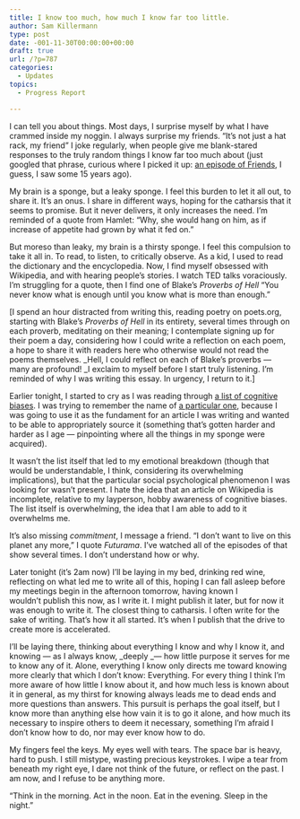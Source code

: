 ```yaml
---
title: I know too much, how much I know far too little.
author: Sam Killermann
type: post
date: -001-11-30T00:00:00+00:00
draft: true
url: /?p=787
categories:
  - Updates
topics:
  - Progress Report

---
```

I can tell you about things. Most days, I surprise myself by what I have crammed inside my noggin. I always surprise my friends. &#8220;It&#8217;s not just a hat rack, my friend&#8221; I joke regularly, when people give me blank-stared responses to the truly random things I know far too much about (just googled that phrase, curious where I picked it up: [an episode of Friends][1], I guess, I saw some 15 years ago).

My brain is a sponge, but a leaky sponge. I feel this burden to let it all out, to share it. It&#8217;s an onus. I share in different ways, hoping for the catharsis that it seems to promise. But it never delivers, it only increases the need. I&#8217;m reminded of a quote from Hamlet: &#8220;Why, she would hang on him, as if increase of appetite had grown by what it fed on.&#8221;

But moreso than leaky, my brain is a thirsty sponge. I feel this compulsion to take it all in. To read, to listen, to critically observe. As a kid, I used to read the dictionary and the encyclopedia. Now, I find myself obsessed with Wikipedia, and with hearing people&#8217;s stories. I watch TED talks voraciously. I&#8217;m struggling for a quote, then I find one of Blake&#8217;s _Proverbs of Hell_ &#8220;You never know what is enough until you know what is more than enough.&#8221;

[I spend an hour distracted from writing this, reading poetry on poets.org, starting with Blake&#8217;s _Proverbs of Hell_ in its entirety, several times through on each proverb, meditating on their meaning; I contemplate signing up for their poem a day, considering how I could write a reflection on each poem, a hope to share it with readers here who otherwise would not read the poems themselves. _Hell, I could reflect on each of Blake&#8217;s proverbs &#8212; many are profound! _I exclaim to myself before I start truly listening. I&#8217;m reminded of why I was writing this essay. In urgency, I return to it.]

Earlier tonight, I started to cry as I was reading through [a list of cognitive biases][2]. I was trying to remember the name of [a particular one][3], because I was going to use it as the fundament for an article I was writing and wanted to be able to appropriately source it (something that&#8217;s gotten harder and harder as I age &#8212; pinpointing where all the things in my sponge were acquired).

It wasn&#8217;t the list itself that led to my emotional breakdown (though that would be understandable, I think, considering its overwhelming implications), but that the particular social psychological phenomenon I was looking for wasn&#8217;t present. I hate the idea that an article on Wikipedia is incomplete, relative to my layperson, hobby awareness of cognitive biases. The list itself is overwhelming, the idea that I am able to add to it overwhelms me.

It&#8217;s also missing _commitment_, I message a friend. &#8220;I don&#8217;t want to live on this planet any more,&#8221; I quote _Futurama_. I&#8217;ve watched all of the episodes of that show several times. I don&#8217;t understand how or why.

Later tonight (it&#8217;s 2am now) I&#8217;ll be laying in my bed, drinking red wine, reflecting on what led me to write all of this, hoping I can fall asleep before my meetings begin in the afternoon tomorrow, having known I wouldn&#8217;t publish this now, as I write it. I might publish it later, but for now it was enough to write it. The closest thing to catharsis. I often write for the sake of writing. That&#8217;s how it all started. It&#8217;s when I publish that the drive to create more is accelerated.

I&#8217;ll be laying there, thinking about everything I know and why I know it, and knowing &#8212; as I always know, _deeply _&#8212; how little purpose it serves for me to know any of it. Alone, everything I know only directs me toward knowing more clearly that which I don&#8217;t know: Everything. For every thing I think I&#8217;m more aware of how little I know about it, and how much less is known about it in general, as my thirst for knowing always leads me to dead ends and more questions than answers. This pursuit is perhaps the goal itself, but I know more than anything else how vain it is to go it alone, and how much its necessary to inspire others to deem it necessary, something I&#8217;m afraid I don&#8217;t know how to do, nor may ever know how to do.

My fingers feel the keys. My eyes well with tears. The space bar is heavy, hard to push. I still mistype, wasting precious keystrokes. I wipe a tear from beneath my right eye, I dare not think of the future, or reflect on the past. I am now, and I refuse to be anything more.

&#8220;Think in the morning. Act in the noon. Eat in the evening. Sleep in the night.&#8221;

 [1]: https://www.youtube.com/watch?v=XH5FHt05-Fs
 [2]: http://en.wikipedia.org/wiki/List_of_cognitive_biases
 [3]: http://en.wikipedia.org/wiki/Pluralistic_ignorance